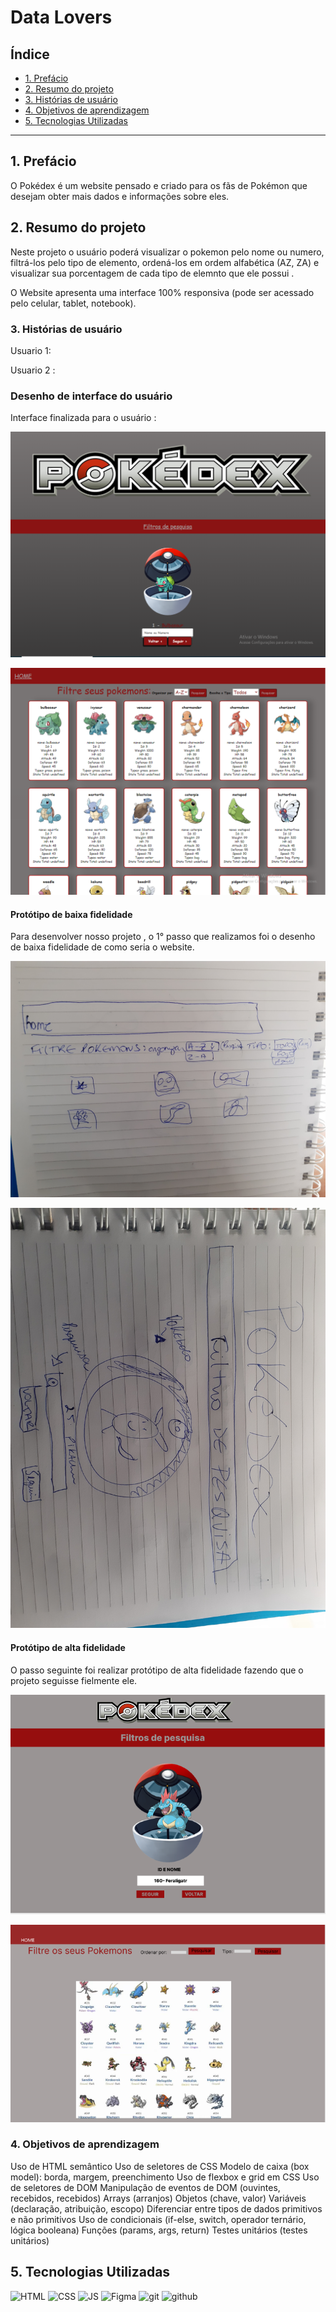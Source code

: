 # Data Lovers

## Índice

* [1. Prefácio](#1-prefácio)
* [2. Resumo do projeto](#2-resumo-do-projeto)
* [3. Histórias de usuário](#3-histórias-de-usuário)
* [4. Objetivos de aprendizagem](#4-objetivos-de-aprendizagem )
* [5. Tecnologias Utilizadas](#5-tecnologias-utilizadas )


***

## 1. Prefácio
O Pokédex é um website pensado e criado para os fãs de Pokémon que desejam obter mais dados e informações sobre eles. 

## 2. Resumo do projeto

Neste projeto o usuário poderá visualizar o pokemon pelo nome ou numero, filtrá-los pelo tipo de elemento, ordená-los em ordem alfabética (AZ, ZA) e visualizar sua porcentagem de cada tipo de elemnto que ele possui . 

O Website apresenta uma interface 100% responsiva (pode ser acessado pelo celular, tablet, notebook).


### 3. Histórias de usuário

Usuario 1:

Usuario 2 :

### Desenho de interface do usuário
Interface finalizada para o usuário :


![Prototipo](./src/telasite.PNG)

![Prototipo](./src/telasite2.PNG)

#### Protótipo de baixa fidelidade

Para desenvolver nosso projeto , o 1° passo que realizamos foi o desenho de baixa fidelidade de como seria o website.

![Prototipo](./src/20230522_110424.jpg)

![Prototipo](./src/20230522_110438.jpg)

#### Protótipo de alta fidelidade

O passo seguinte foi realizar protótipo de alta fidelidade fazendo que o projeto seguisse fielmente ele.


![Prototipo](./src/fotofigma1.PNG)

![Prototipo](./src/figma2.PNG)

### 4. Objetivos de aprendizagem
Uso de HTML semântico
Uso de seletores de CSS
Modelo de caixa (box model): borda, margem, preenchimento
Uso de flexbox e grid em CSS
Uso de seletores de DOM
Manipulação de eventos de DOM (ouvintes, recebidos, recebidos)
Arrays (arranjos)
Objetos (chave, valor)
Variáveis ​​(declaração, atribuição, escopo)
Diferenciar entre tipos de dados primitivos e não primitivos
Uso de condicionais (if-else, switch, operador ternário, lógica booleana)
Funções (params, args, return)
Testes unitários (testes unitários)

## 5. Tecnologias Utilizadas

<img alt="HTML" height="50"  src="https://cdn2.iconfinder.com/data/icons/designer-skills/128/code-programming-html-markup-develop-layout-language-512.png"> <img alt="CSS" height="50" src="https://cdn2.iconfinder.com/data/icons/designer-skills/128/code-programming-css-style-develop-layout-language-512.png"> <img alt="JS" height="50" src="https://cdn2.iconfinder.com/data/icons/designer-skills/128/code-programming-javascript-software-develop-command-language-256.png"> <img alt="Figma" height="45" src="https://cdn4.iconfinder.com/data/icons/logos-brands-in-colors/3000/figma-logo-256.png" /> <img alt="git" height="40"  src="https://cdn3.iconfinder.com/data/icons/social-media-2169/24/social_media_social_media_logo_git-256.png" /> <img alt="github" height="45"  src="https://cdn1.iconfinder.com/data/icons/unicons-line-vol-3/24/github-256.png" />